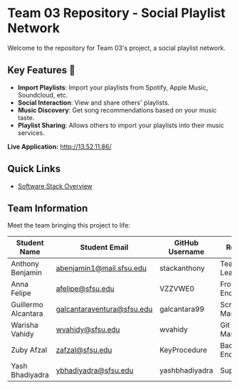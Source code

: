 # Team 03 Repository - Social Playlist Network

Welcome to the repository for Team 03's project, a social playlist network.

## Key Features 🌟

- **Import Playlists**: Import your playlists from Spotify, Apple Music, Soundcloud, etc.
- **Social Interaction**: View and share others' playlists.
- **Music Discovery**: Get song recommendations based on your music taste.
- **Playlist Sharing**: Allows others to import your playlists into their music services.

**Live Application:** http://13.52.11.86/

## Quick Links

- [Software Stack Overview](https://github.com/CSC-648-SFSU/csc648-01-sp24-team03/tree/267131044285bf889d5789f5936127013695d5eb/Milestones/M0)

## Team Information  

Meet the team bringing this project to life:

| Student Name       | Student Email                | GitHub Username | Role         |
|--------------------|------------------------------|-----------------|--------------|
| Anthony Benjamin   | abenjamin1@mail.sfsu.edu     | stackanthony    | Team Leader  |
| Anna Felipe        | afelipe@sfsu.edu             | VZZVWE0         | Front-End    |
| Guillermo Alcantara| galcantaraventura@sfsu.edu   | galcantara99    | Scrum Master |
| Warisha Vahidy     | wvahidy@sfsu.edu             | wvahidy         | Git Master   |
| Zuby Afzal         | zafzal@sfsu.edu              | KeyProcedure    | Back-End     |
| Yash Bhadiyadra    | ybhadiyadra@sfsu.edu         | yashbhadiyadra  | Support      |

